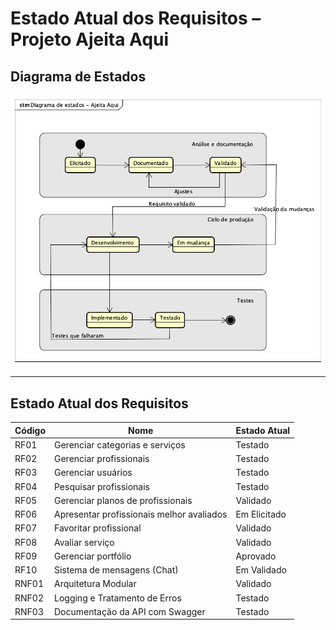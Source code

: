 # Estado Atual dos Requisitos – Projeto Ajeita Aqui
## Diagrama de Estados

![Ciclo de Vida dos Requisitos](./state_diagram.png)

---

## Estado Atual dos Requisitos
| Código  | Nome                                     | Estado Atual   |
|---------|------------------------------------------|----------------|
| RF01    | Gerenciar categorias e serviços          | Testado       |
| RF02    | Gerenciar profissionais                  | Testado       |
| RF03    | Gerenciar usuários                       | Testado   |
| RF04    | Pesquisar profissionais                  | Testado       |
| RF05    | Gerenciar planos de profissionais        | Validado       |
| RF06    | Apresentar profissionais melhor avaliados| Em Elicitado     |
| RF07    | Favoritar profissional                   | Validado   |
| RF08    | Avaliar serviço                          | Validado       |
| RF09    | Gerenciar portfólio                      | Aprovado       |
| RF10    | Sistema de mensagens (Chat)              | Em Validado     |
| RNF01   | Arquitetura Modular                      | Validado       |
| RNF02   | Logging e Tratamento de Erros            | Testado   |
| RNF03   | Documentação da API com Swagger          | Testado       |

